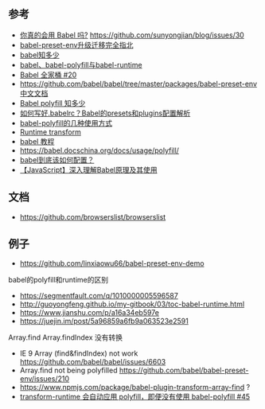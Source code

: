 ## 参考 ##
- [你真的会用 Babel 吗?](https://segmentfault.com/a/1190000011155061#articleHeader9) https://github.com/sunyongjian/blog/issues/30
- [babel-preset-env升级迁移完全指北](http://blog.5udou.cn/blog/babel-preset-envSheng-Ji-Qian-Yi-Wan-Quan-Zhi-Bei-70)
- [babel知多少](https://juejin.im/entry/597ca5df518825059d5d56cf)
- [babel、babel-polyfill与babel-runtime](http://luckyguygx.com/2018/01/18/babel1/)
- [Babel 全家桶 #20](https://github.com/brunoyang/blog/issues/20)
- https://github.com/babel/babel/tree/master/packages/babel-preset-env [中文文档](https://babel.docschina.org/docs/plugins/preset-env/)
- [Babel polyfill 知多少](https://zhuanlan.zhihu.com/p/29058936)
- [如何写好.babelrc？Babel的presets和plugins配置解析](https://excaliburhan.com/post/babel-preset-and-plugins.html)
- [babel-polyfill的几种使用方式](https://www.jianshu.com/p/3b27dfc6785c)
- [Runtime transform](https://babel.docschina.org/docs/plugins/transform-runtime)
- [babel 教程](https://blog.zfanw.com/babel-js/)
- https://babel.docschina.org/docs/usage/polyfill/
- [babel到底该如何配置？](https://juejin.im/post/59ec657ef265da431b6c5b03)
- [【JavaScript】深入理解Babel原理及其使用](https://www.jianshu.com/p/e9b94b2d52e2)

## 文档 ##
- https://github.com/browserslist/browserslist

## 例子 ##
- https://github.com/linxiaowu66/babel-preset-env-demo

babel的polyfill和runtime的区别
- https://segmentfault.com/q/1010000005596587
- http://guoyongfeng.github.io/my-gitbook/03/toc-babel-runtime.html
- https://www.jianshu.com/p/a16a34eb597e
- https://juejin.im/post/5a96859a6fb9a063523e2591

Array.find Array.findIndex 没有转换
- IE 9 Array (find&findIndex) not work https://github.com/babel/babel/issues/6603
- Array.find not being polyfilled https://github.com/babel/babel-preset-env/issues/210
- https://www.npmjs.com/package/babel-plugin-transform-array-find ?
- [transform-runtime 会自动应用 polyfill，即便没有使用 babel-polyfill #45](https://github.com/lmk123/blog/issues/45)
